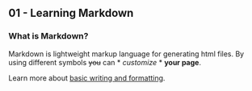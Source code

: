 ## 01 - Learning Markdown

### What is Markdown?

Markdown is lightweight markup language for generating html files. By using different symbols ~~you~~ can * *customize* * **your page**. 

Learn more about [basic writing and formatting](https://docs.github.com/en/get-started/writing-on-github/getting-started-with-writing-and-formatting-on-github/basic-writing-and-formatting-syntax#styling-text). 
